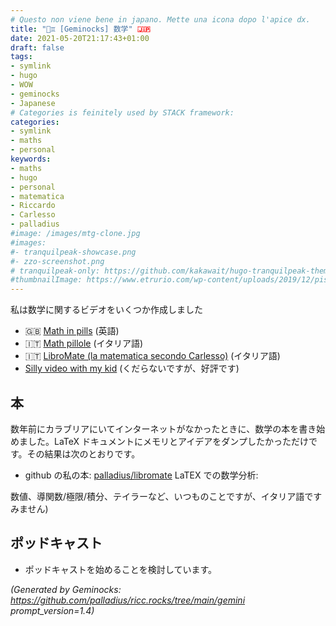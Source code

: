 ```yaml
---
# Questo non viene bene in japano. Mette una icona dopo l'apice dx.
title: "🧮♊ [Geminocks] 数学" 🇯🇵
date: 2021-05-20T21:17:43+01:00
draft: false
tags:
- symlink
- hugo
- WOW
- geminocks
- Japanese
# Categories is feinitely used by STACK framework:
categories:
- symlink
- maths
- personal
keywords:
- maths
- hugo
- personal
- matematica
- Riccardo
- Carlesso
- palladius
#image: /images/mtg-clone.jpg
#images:
#- tranquilpeak-showcase.png
#- zzo-screenshot.png
# tranquilpeak-only: https://github.com/kakawait/hugo-tranquilpeak-theme/blob/master/docs/user.md#image
#thumbnailImage: https://www.etrurio.com/wp-content/uploads/2019/12/pistacchi-scaled.jpg
---
```

私は数学に関するビデオをいくつか作成しました
* 🇬🇧 [Math in pills](https://www.youtube.com/playlist?list=PLLW_mrnzxmSo-Q841ZuBDxcIHHX4iGZkX) (英語)
* 🇮🇹 [Math pillole](https://www.youtube.com/playlist?list=PLLW_mrnzxmSp_zuV3OzY_Wksf6_dP-Ifn) (イタリア語)
* 🇮🇹  [LibroMate (la matematica secondo Carlesso)](https://www.youtube.com/playlist?list=PLLW_mrnzxmSofo9gxu_NsWYl9c9NNmjZ6) (イタリア語)
* [Silly video with my kid](https://www.youtube.com/playlist?list=PLLW_mrnzxmSpYyZ3zBOuRjNMpVOlSIlzi) (くだらないですが、好評です)

## 本

数年前にカラブリアにいてインターネットがなかったときに、数学の本を書き始めました。LaTeX ドキュメントにメモリとアイデアをダンプしたかっただけです。その結果は次のとおりです。

* github の私の本: [palladius/libromate](https://github.com/palladius/libromate) LaTEX での数学分析:

数値、導関数/極限/積分、テイラーなど、いつものことですが、イタリア語ですみません)

## ポッドキャスト

* ポッドキャストを始めることを検討しています。


<!--
    From: go/ricc-math
-->


*(Generated by Geminocks: https://github.com/palladius/ricc.rocks/tree/main/gemini prompt_version=1.4)*